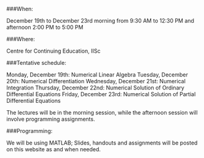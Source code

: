 ###When:

December 19th to December 23rd morning from 9:30 AM to 12:30 PM and afternoon 2:00 PM to 5:00 PM

###Where:

Centre for Continuing Education, IISc

###Tentative schedule:

Monday, December 19th: Numerical Linear Algebra
Tuesday, December 20th: Numerical Differentiation
Wednesday, December 21st: Numerical Integration
Thursday, December 22nd: Numerical Solution of Ordinary Differential Equations
Friday, December 23rd: Numerical Solution of Partial Differential Equations

The lectures will be in the morning session, while the afternoon session will involve programming assignments.

###Programming:

We will be using MATLAB; Slides, handouts and assignments will be posted on this website as and when needed.

